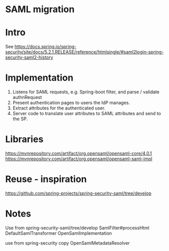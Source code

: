 # SAML migration

# Intro
See https://docs.spring.io/spring-security/site/docs/5.2.1.RELEASE/reference/htmlsingle/#saml2login-spring-security-saml2-history

# Implementation
1. Listens for SAML requests, e.g. Spring-boot filter, and parse / validate authnRequest
2. Present authentication pages to users the IdP manages.
3. Extract attributes for the authenticated user.
4. Server code to translate user attributes to SAML attributes and send to the SP.

# Libraries
https://mvnrepository.com/artifact/org.opensaml/opensaml-core/4.0.1
https://mvnrepository.com/artifact/org.opensaml/opensaml-saml-impl

# Reuse - inspiration
https://github.com/spring-projects/spring-security-saml/tree/develop

# Notes
Use from spring-security-saml/tree/develop
SamlFilter#processHtml
DefaultSamlTransformer
OpenSamlImplementation

use from spring-security
copy OpenSamlMetadataResolver

